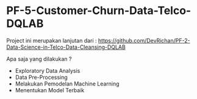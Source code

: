 # PF-5-Customer-Churn-Data-Telco-DQLAB

Project ini merupakan lanjutan dari :
https://github.com/DevRichan/PF-2-Data-Science-in-Telco-Data-Cleansing-DQLAB

Apa saja yang dilakukan ? 

- Exploratory Data Analysis
- Data Pre-Processing
- Melakukan Pemodelan Machine Learning
- Menentukan Model Terbaik
